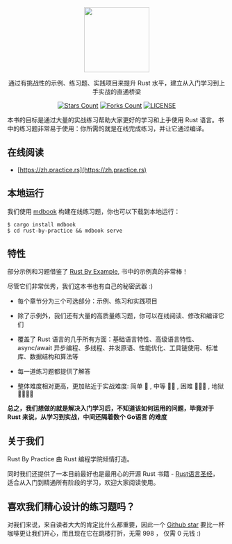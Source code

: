<div align="center">
    <img height="150" src="https://github.com/sunface/rust-by-practice/blob/master/assets/logo.png?raw=true">
</div>
    
<p align="center">通过有挑战性的示例、练习题、实践项目来提升 Rust 水平，建立从入门学习到上手实战的直通桥梁</p>
    
<div align="center">

[![Stars Count](https://img.shields.io/github/stars/sunface/rust-by-practice?style=flat)](https://github.com/sunface/rust-by-practice/stargazers) [![Forks Count](https://img.shields.io/github/forks/sunface/rust-by-practice.svg?style=flat)](https://github.com/naaive/orange/network/members)
[![LICENSE](https://img.shields.io/badge/license-mit-green?style=flat)](https://github.com/sunface/rust-by-practice/blob/master/LICENSE)
</div>

本书的目标是通过大量的实战练习帮助大家更好的学习和上手使用 Rust 语言。书中的练习题非常易于使用：你所需的就是在线完成练习，并让它通过编译。


## 在线阅读

- [https://zh.practice.rs](https://zh.practice.rs)

## 本地运行

我们使用 [mdbook](https://rust-lang.github.io/mdBook/) 构建在线练习题，你也可以下载到本地运行：
```shell
$ cargo install mdbook
$ cd rust-by-practice && mdbook serve 
```

## 特性

部分示例和习题借鉴了 [Rust By Example](https://github.com/rust-lang/rust-by-example), 书中的示例真的非常棒！

尽管它们非常优秀，我们这本书也有自己的秘密武器 :)

- 每个章节分为三个可选部分：示例、练习和实践项目

- 除了示例外，我们还有大量的高质量练习题，你可以在线阅读、修改和编译它们

- 覆盖了 Rust 语言的几乎所有方面：基础语言特性、高级语言特性、async/await 异步编程、多线程、并发原语、性能优化、工具链使用、标准库、数据结构和算法等

- 每一道练习题都提供了解答

- 整体难度相对更高，更加贴近于实战难度: 简单 🌟 , 中等 🌟🌟 , 困难 🌟🌟🌟  , 地狱 🌟🌟🌟🌟

**总之，我们想做的就是解决入门学习后，不知道该如何运用的问题，毕竟对于 Rust 来说，从学习到实战，中间还隔着数个 Go语言 的难度**

## 关于我们

Rust By Practice 由 Rust 编程学院倾情打造。

同时我们还提供了一本目前最好也是最用心的开源 Rust 书籍 - [Rust语言圣经](https://github.com/sunface/rust-course)， 适合从入门到精通所有阶段的学习，欢迎大家阅读使用。

## 喜欢我们精心设计的练习题吗？

对我们来说，来自读者大大的肯定比什么都重要，因此一个 [Github star](https://github.com/sunface/rust-by-practice) 要比一杯咖啡更让我们开心，而且现在它在跳楼打折，无需 998 ， 仅需 0 元钱 :)







